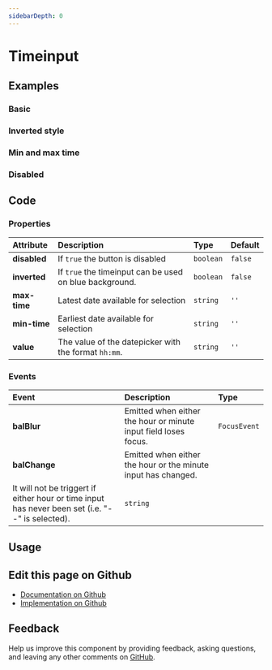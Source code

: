 ```yaml
---
sidebarDepth: 0
---
```


# Timeinput


<!-- START: human documentation top -->

<!-- END: human documentation top -->

<ClientOnly><docs-component-tabs></docs-component-tabs></ClientOnly>


## Examples

### Basic

<ClientOnly><docs-demo-bal-timeinput-117></docs-demo-bal-timeinput-117></ClientOnly>


### Inverted style

<ClientOnly><docs-demo-bal-timeinput-118></docs-demo-bal-timeinput-118></ClientOnly>


### Min and max time

<ClientOnly><docs-demo-bal-timeinput-119></docs-demo-bal-timeinput-119></ClientOnly>


### Disabled

<ClientOnly><docs-demo-bal-timeinput-120></docs-demo-bal-timeinput-120></ClientOnly>



## Code



### Properties


| Attribute    | Description                                             | Type      | Default |
| :----------- | :------------------------------------------------------ | :-------- | :------ |
| **disabled** | If `true` the button is disabled                        | `boolean` | `false` |
| **inverted** | If `true` the timeinput can be used on blue background. | `boolean` | `false` |
| **max-time** | Latest date available for selection                     | `string`  | `''`    |
| **min-time** | Earliest date available for selection                   | `string`  | `''`    |
| **value**    | The value of the datepicker with the format `hh:mm`.    | `string`  | `''`    |

### Events


| Event         | Description                                                                                                                                                    | Type         |
| :------------ | :------------------------------------------------------------------------------------------------------------------------------------------------------------- | :----------- |
| **balBlur**   | Emitted when either the hour or minute input field loses focus.                                                                                                | `FocusEvent` |
| **balChange** | Emitted when either the hour or the minute input has changed.
It will not be triggert if either hour or time input has never been set (i.e. "--" is selected). | `string`     |


## Usage

<!-- START: human documentation usage -->

<!-- END: human documentation usage -->



## Edit this page on Github

* [Documentation on Github](https://github.com/baloise/design-system/blob/master/docs/src/components/components/bal-timeinput.md)
* [Implementation on Github](https://github.com/baloise/design-system/blob/master/packages/components/src/components/bal-timeinput)

## Feedback

Help us improve this component by providing feedback, asking questions, and leaving any other comments on [GitHub](https://github.com/baloise/design-system/issues/new).

